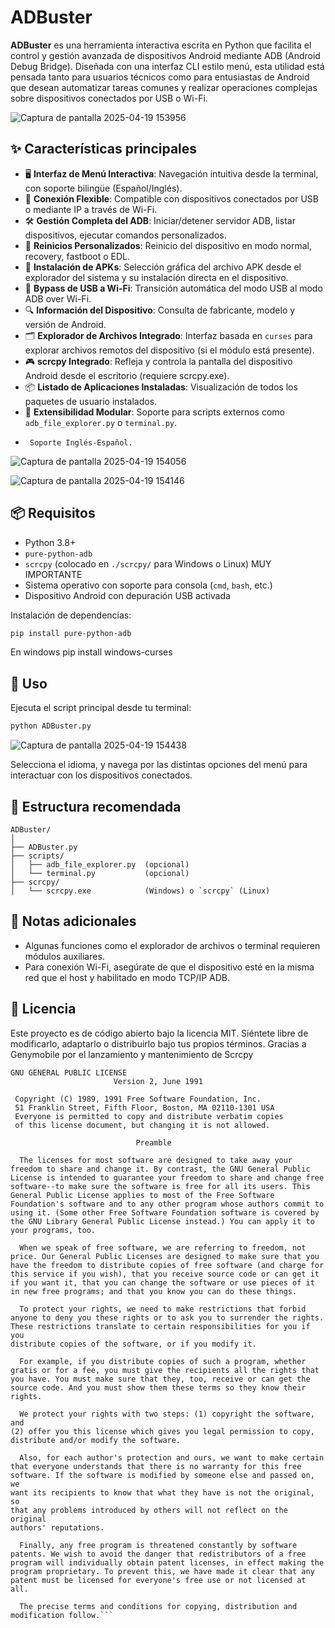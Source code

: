 # ADBuster

**ADBuster** es una herramienta interactiva escrita en Python que facilita el control y gestión avanzada de dispositivos Android mediante ADB (Android Debug Bridge). Diseñada con una interfaz CLI estilo menú, esta utilidad está pensada tanto para usuarios técnicos como para entusiastas de Android que desean automatizar tareas comunes y realizar operaciones complejas sobre dispositivos conectados por USB o Wi-Fi.

![Captura de pantalla 2025-04-19 153956](https://github.com/user-attachments/assets/b3e00147-a14f-4d50-8022-684bc249bc00)

## ✨ Características principales

- 🖥 **Interfaz de Menú Interactiva**: Navegación intuitiva desde la terminal, con soporte bilingüe (Español/Inglés).
- 🔌 **Conexión Flexible**: Compatible con dispositivos conectados por USB o mediante IP a través de Wi-Fi.
- 🛠 **Gestión Completa del ADB**: Iniciar/detener servidor ADB, listar dispositivos, ejecutar comandos personalizados.
- 🚀 **Reinicios Personalizados**: Reinicio del dispositivo en modo normal, recovery, fastboot o EDL.
- 📲 **Instalación de APKs**: Selección gráfica del archivo APK desde el explorador del sistema y su instalación directa en el dispositivo.
- 📡 **Bypass de USB a Wi-Fi**: Transición automática del modo USB al modo ADB over Wi-Fi.
- 🔍 **Información del Dispositivo**: Consulta de fabricante, modelo y versión de Android.
- 🗂 **Explorador de Archivos Integrado**: Interfaz basada en `curses` para explorar archivos remotos del dispositivo (si el módulo está presente).
- 🎮 **scrcpy Integrado**: Refleja y controla la pantalla del dispositivo Android desde el escritorio (requiere scrcpy.exe).
- 📦 **Listado de Aplicaciones Instaladas**: Visualización de todos los paquetes de usuario instalados.
- 🧠 **Extensibilidad Modular**: Soporte para scripts externos como `adb_file_explorer.py` o `terminal.py`.
-      Soporte Inglés-Español.


![Captura de pantalla 2025-04-19 154056](https://github.com/user-attachments/assets/e1d01d14-758b-4f97-9e78-45dec42e0cd2)



![Captura de pantalla 2025-04-19 154146](https://github.com/user-attachments/assets/ec6ecdbd-f2f3-450b-9128-f2a4c8993b44)




## 📦 Requisitos

- Python 3.8+
- `pure-python-adb`
- `scrcpy` (colocado en `./scrcpy/` para Windows o Linux) MUY IMPORTANTE
- Sistema operativo con soporte para consola (`cmd`, `bash`, etc.)
- Dispositivo Android con depuración USB activada

Instalación de dependencias:
```bash
pip install pure-python-adb
```


En windows
    pip install windows-curses

## 🚀 Uso

Ejecuta el script principal desde tu terminal:

```bash
python ADBuster.py
```




![Captura de pantalla 2025-04-19 154438](https://github.com/user-attachments/assets/cc8ef3d5-3b0c-4394-bf94-66d9648cd360)


Selecciona el idioma, y navega por las distintas opciones del menú para interactuar con los dispositivos conectados.

## 📁 Estructura recomendada

```
ADBuster/
│
├── ADBuster.py
├── scripts/
│   ├── adb_file_explorer.py  (opcional)
│   └── terminal.py           (opcional)
├── scrcpy/
│   └── scrcpy.exe            (Windows) o `scrcpy` (Linux)
```

## 🧠 Notas adicionales

- Algunas funciones como el explorador de archivos o terminal requieren módulos auxiliares.
- Para conexión Wi-Fi, asegúrate de que el dispositivo esté en la misma red que el host y habilitado en modo TCP/IP ADB.

## 📜 Licencia

Este proyecto es de código abierto bajo la licencia MIT. Siéntete libre de modificarlo, adaptarlo o distribuirlo bajo tus propios términos.
Gracias a Genymobile por el lanzamiento y mantenimiento de Scrcpy


```
GNU GENERAL PUBLIC LICENSE
                       Version 2, June 1991

 Copyright (C) 1989, 1991 Free Software Foundation, Inc.
 51 Franklin Street, Fifth Floor, Boston, MA 02110-1301 USA
 Everyone is permitted to copy and distribute verbatim copies
 of this license document, but changing it is not allowed.

                            Preamble

  The licenses for most software are designed to take away your
freedom to share and change it. By contrast, the GNU General Public
License is intended to guarantee your freedom to share and change free
software--to make sure the software is free for all its users. This
General Public License applies to most of the Free Software
Foundation's software and to any other program whose authors commit to
using it. (Some other Free Software Foundation software is covered by
the GNU Library General Public License instead.) You can apply it to
your programs, too.

  When we speak of free software, we are referring to freedom, not
price. Our General Public Licenses are designed to make sure that you
have the freedom to distribute copies of free software (and charge for
this service if you wish), that you receive source code or can get it
if you want it, that you can change the software or use pieces of it
in new free programs; and that you know you can do these things.

  To protect your rights, we need to make restrictions that forbid
anyone to deny you these rights or to ask you to surrender the rights.
These restrictions translate to certain responsibilities for you if you
distribute copies of the software, or if you modify it.

  For example, if you distribute copies of such a program, whether
gratis or for a fee, you must give the recipients all the rights that
you have. You must make sure that they, too, receive or can get the
source code. And you must show them these terms so they know their
rights.

  We protect your rights with two steps: (1) copyright the software, and
(2) offer you this license which gives you legal permission to copy,
distribute and/or modify the software.

  Also, for each author's protection and ours, we want to make certain
that everyone understands that there is no warranty for this free
software. If the software is modified by someone else and passed on, we
want its recipients to know that what they have is not the original, so
that any problems introduced by others will not reflect on the original
authors' reputations.

  Finally, any free program is threatened constantly by software
patents. We wish to avoid the danger that redistributors of a free
program will individually obtain patent licenses, in effect making the
program proprietary. To prevent this, we have made it clear that any
patent must be licensed for everyone's free use or not licensed at all.

  The precise terms and conditions for copying, distribution and
modification follow.```
